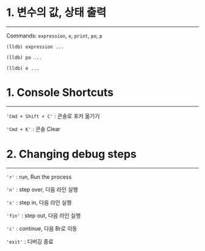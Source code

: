 # 1. 변수의 값, 상태 출력
---

Commands: `expression`, `e`, `print`, `po`, `p`

`(lldb) expression ...`

`(lldb) po ...`

`(lldb) e ...`

# 1. Console Shortcuts
---

`'Cmd + Shift + C'` : 콘솔로 포커 옮기기

`'Cmd + K'` : 콘솔 Clear

# 2. Changing debug steps
---

`'r'` : run, Run the process

`'n'` : step over, 다음 라인 실행

`'s'` : step in, 다음 라인 실행

`'fin'` : step out, 다음 라인 실행

`'c'` : continue, 다음 Br로 이동

`'exit'` : 디버깅 종료
